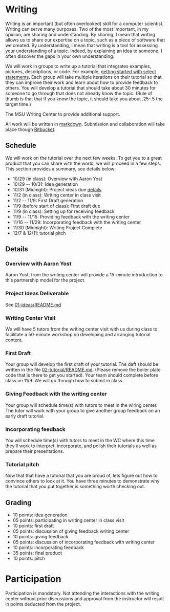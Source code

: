 # Writing

Writing is an important (but often overlooked) skill for a computer scientist.
Writing can serve many purposes.  Two of the most important, in my opinion, are
sharing and understanding.  By sharing, I mean that writing allows us to share
our expertise on a topic, such as a piece of software that we created. By
understanding, I mean that writing is a tool for assessing your understanding of
a topic. Indeed, by explaining an idea to someone, I often discover the gaps in
your own understanding.

We will work in groups to write up a tutorial that integrates examples,
pictures, descriptions, or code.  For example, [getting started with select
statements](https://sqlbolt.com/lesson/select_queries_introduction). Each group
will take multiple iterations on their tutorial so that they can improve their
work and learn about how to provide feedback to others.  You will develop a
tutorial that should take about 30 minutes for someone to go through that does
not already know the topic. (Rule of thumb is that that if you know the topic,
it should take you about .25-.5 the target time.)

The MSU Writing Center to provide additional support.

All work will be written in
[markdown](https://daringfireball.net/projects/markdown/). Submission and
collaboration will take place though [Bitbucket](https://bitbucket.org/).

## Schedule

We will work on the tutorial over the next few weeks.  To get you to a great
product that you can share with the world, we will proceed in a few steps.  This
section provides a summary, see details below:

* 10/29 (in class): Overview with Aaron Yost
* 10/29 -- 10/31: Idea generation
* 10/31 (Midnight): Project ideas due [details](./01-ideas/README.md)
* 11/2 (in class): Writing center in class visit
* 11/2 -- 11/9: First Draft generation
* 11/9 (before start of class): First draft due
* 11/9 (in class): Setting up for receiving feedback
* 11/9 -- 11/15: Providing feedback with the writing center
* 11/16 -- 11/29: Incorporating feedback with the writing center
* 11/30 (Midnight): Writing Project Complete
* 12/7 & 12/11: tutorial pitch

##  Details

### Overview with Aaron Yost

Aaron Yost, from the writing center will provide a 15-minute introduction to
this partnership model for the project.


### Project Ideas Deliverable

See [01-ideas/README.md](01-ideas/README.md)

### Writing Center Visit

We will have 5 tutors from the writing center visit with us during class to
facilitate a 50-minute workshop on developing and arranging tutorial content.

### First Draft

Your group will develop the first draft of your tutorial.  The daft should be
written in the file [02-tutorial/README.md](02-tutorial/README.md). (Please
remove the boiler plate code that is there to get you started).  Your team
should complete before class on 11/9.  We will go through how to submit in
class.

### Giving Feedback with the writing center

Your group will schedule time(s) with tutors to meet in the wiring center.  The
tutor will work with your group to give another group feedback on an early draft
tutorial.

### Incorporating feedback

You will schedule time(s) with tutors to meet in the WC where this time they'll
work to interpret, incorporate, and polish their tutorials as well as prepare
their presentations.

### Tutorial pitch

Now that that have a tutorial that you are proud of, lets figure out how to
convince others to look at it.  You have three minutes to demonstrate why the
tutorial that you put together is something worth checking out.

## Grading

* 10 points: idea generation
* 05 points: participating in writing center in class visit
* 10 points: first draft
* 05 points: discussion of giving feedback writing center
* 10 points: giving feedback
* 05 points: discussion of incorporating feedback with writing center
* 10 points: incorporating feedback
* 35 points: final product
* 10 points: pitch

# Participation

Participation is mandatory.  Not attending the interactions with the writing
center without prior discussions and approval from the instructor will result in
points deducted from the project.
